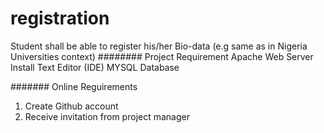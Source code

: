 # registration
Student shall be able to register his/her Bio-data (e.g same as in Nigeria Universities context)
######## Project Requirement
Apache Web Server Install
Text Editor (IDE)
MYSQL Database

####### Online Reguirements

1. Create Github account
2. Receive invitation from project manager

